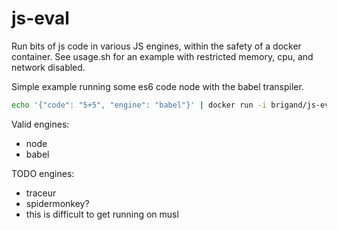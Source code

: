 # js-eval

Run bits of js code in various JS engines, within the safety of a docker container.  See usage.sh for an example with restricted memory, cpu, and network disabled.

Simple example running some es6 code node with the babel transpiler.

```sh
echo '{"code": "5+5", "engine": "babel"}' | docker run -i brigand/js-eval
```

Valid engines:

- node
- babel

TODO engines:

- traceur
- spidermonkey?
 - this is difficult to get running on musl

